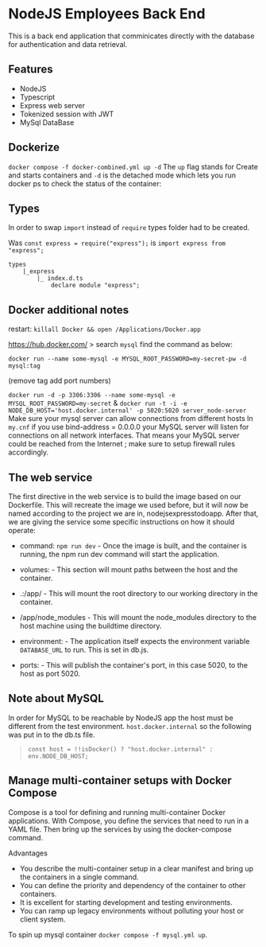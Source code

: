 # NodeJS Employees Back End

This is a back end application that comminicates directly with the database for authentication and data retrieval.

## Features

-  NodeJS
-  Typescript
-  Express web server
-  Tokenized session with JWT
-  MySql DataBase

## Dockerize

`docker compose -f docker-combined.yml up -d`
The `up` flag stands for Create and starts containers and `-d` is the detached mode which lets you run docker ps to check the status of the container:

## Types

In order to swap `import` instead of `require` types folder had to be created.

Was `const express = require("express");` is
`import express from "express";`

>

    types
        |_express
            |_ index.d.ts
                declare module "express";

## Docker additional notes

restart: `killall Docker && open /Applications/Docker.app`

https://hub.docker.com/ > search `mysql` find the command as below:

`docker run --name some-mysql -e MYSQL_ROOT_PASSWORD=my-secret-pw -d mysql:tag`

(remove tag add port numbers)

`docker run -d -p 3306:3306 --name some-mysql -e MYSQL_ROOT_PASSWORD=my-secret`
&
`docker run -t -i -e NODE_DB_HOST='host.docker.internal' -p 5020:5020 server_node-server`
Make sure your mysql server can allow connections from different hosts
In `my.cnf` if you use bind-address = 0.0.0.0 your MySQL server will listen for connections on all network interfaces. That means your MySQL server could be reached from the Internet ; make sure to setup firewall rules accordingly.

## The web service

The first directive in the web service is to build the image based on our Dockerfile. This will recreate the image we used before, but it will now be named according to the project we are in, nodejsexpresstodoapp. After that, we are giving the service some specific instructions on how it should operate:

-  command: `npm run dev` - Once the image is built, and the container is running, the npm run dev command will start the application.

-  volumes: - This section will mount paths between the host and the container.

-  .:/app/ - This will mount the root directory to our working directory in the container.

-  /app/node_modules - This will mount the node_modules directory to the host machine using the buildtime directory.

-  environment: - The application itself expects the environment variable `DATABASE_URL` to run. This is set in db.js.

-  ports: - This will publish the container's port, in this case 5020, to the host as port 5020.

## Note about MySQL

In order for MySQL to be reachable by NodeJS app the host must be different from the test environment. `host.docker.internal` so the following was put in to the db.ts file.

> `const host = !!isDocker() ? "host.docker.internal" : env.NODE_DB_HOST;`

## Manage multi-container setups with Docker Compose

Compose is a tool for defining and running multi-container Docker applications. With Compose, you define the services that need to run in a YAML file. Then bring up the services by using the docker-compose command.

Advantages

-  You describe the multi-container setup in a clear manifest and bring up the containers in a single command.
-  You can define the priority and dependency of the container to other containers.
-  It is excellent for starting development and testing environments.
-  You can ramp up legacy environments without polluting your host or client system.

To spin up mysql container `docker compose -f mysql.yml up`.

